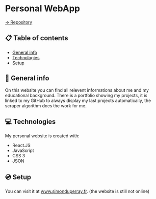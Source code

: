 # Personal WebApp

[-> Repository](https://github.com/SimonDuperray/we_PersonalWebSite)

## :clipboard: Table of contents
* [General info](#general-info)
* [Technologies](#technologies)
* [Setup](#setup)

## :page_facing_up: General info
On this website you can find all relevent informations about me and my educational background. There is a portfolio showing my projects, it is linked to my GitHub to always display my last projects automatically, the scraper algorithm does the work for me.
	
## :computer: Technologies
My personal website is created with:
* React.JS
* JavaScript
* CSS 3
* JSON

## :cd: Setup
You can visit it at www.simonduperray.fr. (the website is still not online)
